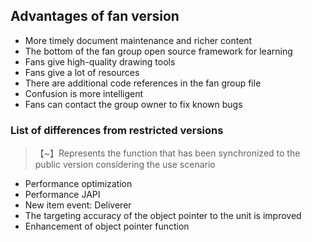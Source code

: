 ## Advantages of fan version

* More timely document maintenance and richer content
* The bottom of the fan group open source framework for learning
* Fans give high-quality drawing tools
* Fans give a lot of resources
* There are additional code references in the fan group file
* Confusion is more intelligent
* Fans can contact the group owner to fix known bugs

### List of differences from restricted versions

> 【~】Represents the function that has been synchronized to the public version considering the use scenario

* Performance optimization
* Performance JAPI
* New item event: Deliverer
* The targeting accuracy of the object pointer to the unit is improved
* Enhancement of object pointer function
